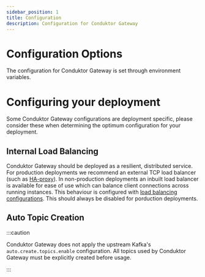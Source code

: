 ```yaml
---
sidebar_position: 1
title: Configuration
description: Configuration for Conduktor Gateway
---
```


# Configuration Options

The configuration for Conduktor Gateway is set through environment variables.


# Configuring your deployment

Some Conduktor Gateway configurations are deployment specific, please consider these when determining the optimum 
configuration for your deployment.

## Internal Load Balancing

Conduktor Gateway should be deployed as a resilient, distributed service. For production deployments we recommend an external TCP load balancer (such as [HA-proxy](https://www.haproxy.org/)). 
In non-production deployments an inbuilt load balancer is available for ease of use which can balance client connections across running instances. This behaviour is configured with [load balancing configurations](./env-variables.md#load-Balancing-configurations). This should always be disabled for porduction deployments.

## Auto Topic Creation

:::caution

Conduktor Gateway does not apply the upstream Kafka's `auto.create.topics.enable` configuration. All topics used by 
Conduktor Gateway must be explicitly created before usage. 

:::
